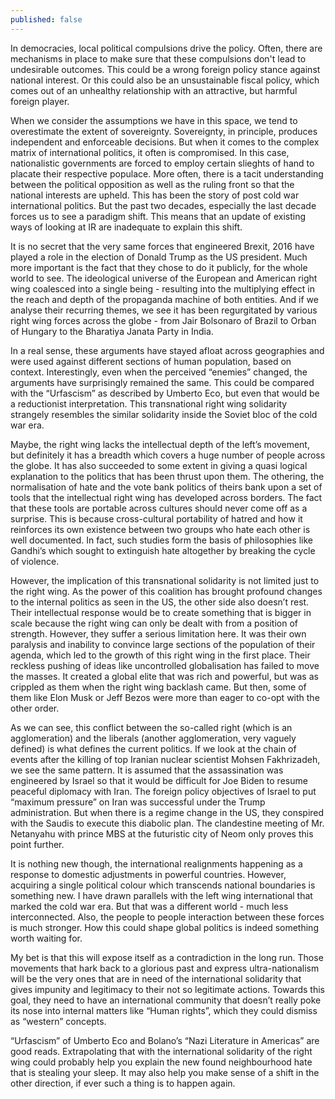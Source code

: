 ```yaml
---
published: false
---
```

In democracies, local political compulsions drive the policy. Often, there are mechanisms in place to make sure that these compulsions don't lead to undesirable outcomes. This could be a wrong foreign policy stance against national interest. Or this could also be an unsustainable fiscal policy, which comes out of an unhealthy relationship with an attractive, but harmful foreign player. 

When we consider the assumptions we have in this space, we tend to overestimate the extent of sovereignty. Sovereignty, in principle, produces independent and enforceable decisions. But when it comes to the complex matrix of international politics, it often is compromised. In this case, nationalistic governments are forced to employ certain slieghts of hand to placate their respective populace. More often, there is a tacit understanding between the political opposition as well as the ruling front so that the national interests are upheld. This has been the story of post cold war international politics. But the past two decades, especially the last decade forces us to see a paradigm shift. This means that an update of existing ways of looking at IR are inadequate to explain this shift.

It is no secret that the very same forces that engineered Brexit, 2016 have played a role in the election of Donald Trump as the US president. Much more important is the fact that they chose to do it publicly, for the whole world to see. The ideological universe of the European and American right wing coalesced into a single being - resulting into the multiplying effect in the reach and depth of the propaganda machine of both entities. And if we analyse their recurring themes, we see it has been regurgitated by various right wing forces across the globe - from Jair Bolsonaro of Brazil to Orban of Hungary to the Bharatiya Janata Party in India. 

In a real sense, these arguments have stayed afloat across geographies and were used against different sections of human population, based on context. Interestingly, even when the perceived “enemies” changed, the arguments have surprisingly remained the same. This could be compared with the “Urfascism” as described by Umberto Eco, but even that would be a reductionist interpretation. This transnational right wing solidarity strangely resembles the similar solidarity inside the Soviet bloc of the cold war era. 

Maybe, the right wing lacks the intellectual depth of the left’s movement, but definitely it has a breadth which covers a huge number of people across the globe. It has also succeeded to some extent in giving a quasi logical explanation to the politics that has been thrust upon them. The othering, the normalisation of hate and the vote bank politics of theirs bank upon a set of tools that the intellectual right wing has developed across borders. The fact that these tools are portable across cultures should never come off as a surprise. This is because cross-cultural portability of hatred and how it reinforces its own existence between two groups who hate each other is well documented. In fact, such studies form the basis of philosophies like Gandhi’s which sought to extinguish hate altogether by breaking the cycle of violence.

However, the implication of this transnational solidarity is not limited just to the right wing. As the power of this coalition has brought profound changes to the internal politics as seen in the US, the other side also doesn’t rest. Their intellectual response would be to create something that is bigger in scale because the right wing can only be dealt with from a position of strength. However, they suffer a serious limitation here. It was their own paralysis and inability to convince large sections of the population of their agenda, which led to the growth of this right wing in the first place. Their reckless pushing of ideas like uncontrolled globalisation has failed to move the masses. It created a global elite that was rich and powerful, but was as crippled as them when the right wing backlash came. But then, some of them like Elon Musk or Jeff Bezos were more than eager to co-opt with the other order. 

As we can see, this conflict between the so-called right (which is an agglomeration) and the liberals (another agglomeration, very vaguely defined) is what defines the current politics. If we look at the chain of events after the killing of top Iranian nuclear scientist Mohsen Fakhrizadeh, we see the same pattern. It is assumed that the assassination was engineered by Israel so that it would be difficult for Joe Biden to resume peaceful diplomacy with Iran. The foreign policy objectives of Israel to put “maximum pressure” on Iran was successful under the Trump administration. But when there is a regime change in the US, they conspired with the Saudis to execute this diabolic plan. The clandestine meeting of Mr. Netanyahu with prince MBS at the futuristic city of Neom only proves this point further. 

It is nothing new though, the international realignments happening as a response to domestic adjustments in powerful countries. However, acquiring a single political colour which transcends national boundaries is something new. I have drawn parallels with the left wing international that marked the cold war era. But that was a different world - much less interconnected. Also, the people to people interaction between these forces is much stronger. How this could shape global politics is indeed something worth waiting for. 

My bet is that this will expose itself as a contradiction in the long run. Those movements that hark back to a glorious past and express ultra-nationalism will be the very ones that are in need of the international solidarity that gives impunity and legitimacy to their not so legitimate actions. Towards this goal, they need to have an international community that doesn’t really poke its nose into internal matters like “Human rights”, which they could dismiss as “western” concepts.

“Urfascism” of Umberto Eco and Bolano’s “Nazi Literature in Americas” are good reads. Extrapolating that with the international solidarity of the right wing could probably help you explain the new found neighbourhood hate that is stealing your sleep. It may also help you make sense of a shift in the other direction, if ever such a thing is to happen again. 
